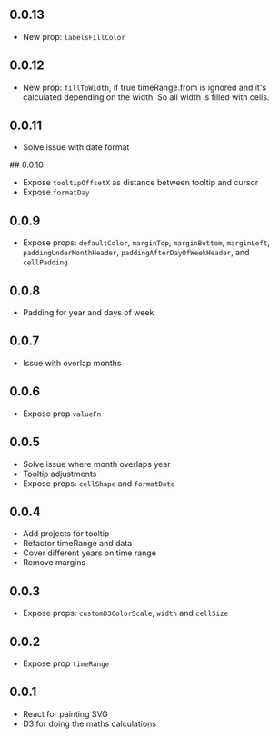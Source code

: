 ## 0.0.13

- New prop: `labelsFillColor`

## 0.0.12

- New prop: `fillToWidth`, if true timeRange.from is ignored and it's calculated depending on the width. So all width is filled with cells.

## 0.0.11

- Solve issue with date format

## 0.0.10

- Expose `tooltipOffsetX` as distance between tooltip and cursor
- Expose `formatDay`

## 0.0.9

- Expose props: `defaultColor`,
  `marginTop`,
  `marginBottom`,
  `marginLeft`,
  `paddingUnderMonthHeader`,
  `paddingAfterDayOfWeekHeader`,
  and `cellPadding`

## 0.0.8

- Padding for year and days of week

## 0.0.7

- Issue with overlap months

## 0.0.6

- Expose prop `valueFn`

## 0.0.5

- Solve issue where month overlaps year
- Tooltip adjustments
- Expose props: `cellShape` and `formatDate`

## 0.0.4

- Add projects for tooltip
- Refactor timeRange and data
- Cover different years on time range
- Remove margins

## 0.0.3

- Expose props: `customD3ColorScale`, `width` and `cellSize`

## 0.0.2

- Expose prop `timeRange`

## 0.0.1

- React for painting SVG
- D3 for doing the maths calculations
